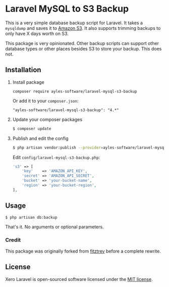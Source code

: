 # Laravel MySQL to S3 Backup

This is a very simple database backup script for Laravel. It takes a `mysqldump` and saves it to [Amazon S3](http://aws.amazon.com/s3/). 
It also supports trimming backups to only have X days worth on S3.

This package is very opinionated. Other backup scripts can support other database types or other places besides S3 to store your backup. This does not.

## Installation

1. Install package

    ```composer require ayles-software/laravel-mysql-s3-backup```
      
    Or add it to your `composer.json`:
    ```
    "ayles-software/laravel-mysql-s3-backup": "4.*"
    ```

2. Update your composer packages

    ```bash
    $ composer update
    ```

3. Publish and edit the config

    ```bash
    $ php artisan vendor:publish --provider=ayles-software/laravel-mysql-s3-backup
    ```

    Edit `config/laravel-mysql-s3-backup.php`:

    ```php
    's3' => [
        'key'    => 'AMAZON_API_KEY',
        'secret' => 'AMAZON_API_SECRET',
        'bucket' => 'your-bucket-name',
        'region' => 'your-bucket-region',
    ],
    ```

## Usage

```bash
$ php artisan db:backup
```

That's it. No arguments or optional parameters.

### Credit

This package was originally forked from [fitztrev](https://github.com/fitztrev/laravel-mysql-s3-backup) before a complete rewrite.

## License

Xero Laravel is open-sourced software licensed under the [MIT license](https://github.com/ayles-software/laravel-mysql-s3-backup/blob/master/LICENSE.md).
